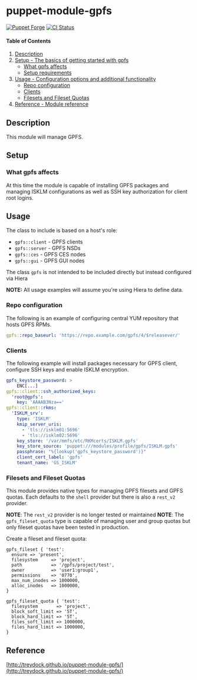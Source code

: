# puppet-module-gpfs

[![Puppet Forge](http://img.shields.io/puppetforge/v/treydock/gpfs.svg)](https://forge.puppetlabs.com/treydock/gpfs)
[![CI Status](https://github.com/treydock/puppet-module-gpfs/workflows/CI/badge.svg?branch=master)](https://github.com/treydock/puppet-module-gpfs/actions?query=workflow%3ACI)

#### Table of Contents

1. [Description](#description)
2. [Setup - The basics of getting started with gpfs](#setup)
    * [What gpfs affects](#what-gpfs-affects)
    * [Setup requirements](#setup-requirements)
3. [Usage - Configuration options and additional functionality](#usage)
    * [Repo configuration](#repo-configuration)
    * [Clients](#clients)
    * [Filesets and Fileset Quotas](#filesets-and-fileset-quotas)
4. [Reference - Module reference](#reference)

## Description

This module will manage GPFS.

## Setup

### What gpfs affects

At this time the module is capable of installing GPFS packages and managing ISKLM configurations as well as SSH key authorization for client root logins.

## Usage

The class to include is based on a host's role:

* `gpfs::client` - GPFS clients
* `gpfs::server` - GPFS NSDs
* `gpfs::ces` - GPFS CES nodes
* `gpfs::gui` - GPFS GUI nodes

The class `gpfs` is not intended to be included directly but instead configured via Hiera

**NOTE:** All usage examples will assume you're using Hiera to define data.

### Repo configuration

The following is an example of configuring central YUM repository that hosts GPFS RPMs.

```yaml
gpfs::repo_baseurl: 'https://repo.example.com/gpfs/4/$releasever/'
```

### Clients

The following example will install packages necessary for GPFS client, configure SSH keys and enable ISKLM encryption.

```yaml
gpfs_keystore_password: >
    ENC[...]
gpfs::client::ssh_authorized_keys:
  'root@gpfs':
    key: 'AAAAB3Nza=='
gpfs::client::rkms:
  'ISKLM_srv':
    type: 'ISKLM'
    kmip_server_uris:
      - 'tls://isklm01:5696'
      - 'tls://isklm02:5696'
    key_store: '/var/mmfs/etc/RKMcerts/ISKLM.gpfs'
    key_store_source: 'puppet:///modules/profile/gpfs/ISKLM.gpfs'
    passphrase: "%{lookup('gpfs_keystore_password')}"
    client_cert_label: 'gpfs'
    tenant_name: 'GS_ISKLM'
```

### Filesets and Fileset Quotas

This module provides native types for managing GPFS filesets and GPFS quotas. Each defaults to the `shell` provider but there is also a `rest_v2` provider.

**NOTE**: The `rest_v2` provider is no longer tested or maintained
**NOTE**: The `gpfs_fileset_quota` type is capable of managing user and group quotas but only fileset quotas have been tested in production.

Create a fileset and fileset quota:

```puppet
gpfs_fileset { 'test':
  ensure => 'present',
  filesystem     => 'project',
  path           => '/gpfs/project/test',
  owner          => 'user1:group1',
  permissions    => '0770',
  max_num_inodes => 1000000,
  alloc_inodes   => 1000000,
}

gpfs_fileset_quota { 'test':
  filesystem       => 'project',
  block_soft_limit => '5T',
  block_hard_limit => '5T',
  files_soft_limit => 1000000,
  files_hard_limit => 1000000,
}
```

## Reference

[http://treydock.github.io/puppet-module-gpfs/](http://treydock.github.io/puppet-module-gpfs/)
